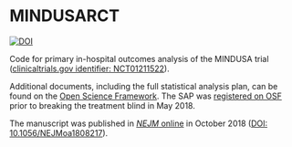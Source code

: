 # MINDUSARCT

[![DOI](https://zenodo.org/badge/112399330.svg)](https://zenodo.org/badge/latestdoi/112399330)

Code for primary in-hospital outcomes analysis of the MINDUSA trial ([clinicaltrials.gov identifier: NCT01211522](https://clinicaltrials.gov/ct2/show/NCT01211522)).

Additional documents, including the full statistical analysis plan, can be found on the [Open Science Framework](https://osf.io/mq38r). The SAP was [registered on OSF](https://osf.io/xps5h/) prior to breaking the treatment blind in May 2018.

The manuscript was published in [*NEJM* online](https://www.nejm.org/doi/full/10.1056/NEJMoa1808217) in October 2018 ([DOI: 10.1056/NEJMoa1808217](https://doi.org/10.1056/NEJMoa1808217)).